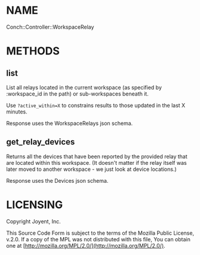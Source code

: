 # NAME

Conch::Controller::WorkspaceRelay

# METHODS

## list

List all relays located in the current workspace (as specified by :workspace\_id in the path)
or sub-workspaces beneath it.

Use `?active_within=X` to constrains results to those updated in the last X minutes.

Response uses the WorkspaceRelays json schema.

## get\_relay\_devices

Returns all the devices that have been reported by the provided relay that are located within
this workspace. (It doesn't matter if the relay itself was later moved to another workspace - we
just look at device locations.)

Response uses the Devices json schema.

# LICENSING

Copyright Joyent, Inc.

This Source Code Form is subject to the terms of the Mozilla Public License,
v.2.0. If a copy of the MPL was not distributed with this file, You can obtain
one at [http://mozilla.org/MPL/2.0/](http://mozilla.org/MPL/2.0/).
